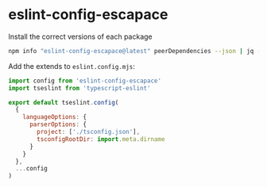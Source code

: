 # eslint-config-escapace

Install the correct versions of each package

```sh
npm info "eslint-config-escapace@latest" peerDependencies --json | jq -r 'to_entries[] | "\"\(.key)@\(.value)\"" // empty' | xargs pnpm install --save-dev "eslint-config-escapace@latest"
```

Add the extends to `eslint.config.mjs`:

```js
import config from 'eslint-config-escapace'
import tseslint from 'typescript-eslint'

export default tseslint.config(
  {
    languageOptions: {
      parserOptions: {
        project: ['./tsconfig.json'],
        tsconfigRootDir: import.meta.dirname
      }
    }
  },
  ...config
)
```
